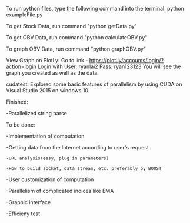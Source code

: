 To run python files, type the following command into the terminal: python exampleFile.py

To get Stock Data, run command "python getData.py"

To get OBV Data, run command "python calculateOBV.py"

To graph OBV Data, run command "python graphOBV.py"

View Graph on PlotLy:
  Go to link - https://plot.ly/accounts/login/?action=login
  Login with User: ryanlai2  Pass: ryan123123
  You will see the graph you created as well as the data.
  
  
  


cudatest:
Explored some basic features of parallelism by using CUDA on Visual Studio 2015 on windows 10. 

Finished:

  -Parallelized string parse
  
To be done:

  -Implementation of computation
  
  -Getting data from the Internet according to user's request 
  
    -URL analysis(easy, plug in parameters)
    
    -How to build socket, data stream, etc. preferably by BOOST
    
  -User customization of computation
  
  -Parallelism of complicated indices like EMA
  
  -Graphic interface
  
  -Efficieny test 
  
